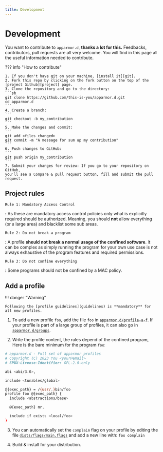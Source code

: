 ```yaml
---
title: Development
---
```


# Development

You want to contribute to `apparmor.d`, **thanks a lot for this.** Feedbacks, 
contributors, pull requests are all very welcome. You will find in this page all
the useful information needed to contribute.

??? info "How to contribute"

    1. If you don't have git on your machine, [install it][git].
    2. Fork this repo by clicking on the fork button on the top of the [project Github][project] page.
    3. Clone the repository and go to the directory:
    ```sh
    git clone https://github.com/this-is-you/apparmor.d.git
    cd apparmor.d
    ```
    4. Create a branch:
    ```
    git checkout -b my_contribution
    ```
    5. Make the changes and commit:
    ```
    git add <files changed>
    git commit -m "A message for sum up my contribution"
    ```
    6. Push changes to GitHub:
    ```
    git push origin my_contribution
    ```
    7. Submit your changes for review: If you go to your repository on GitHub,
    you'll see a Compare & pull request button, fill and submit the pull request.


## Project rules

`Rule 1: Mandatory Access Control`

:   As these are mandatory access control policies only what is explicitly required
    should be authorized. Meaning, you should **not** allow everything (or a large area)
    and blacklist some sub areas.

`Rule 2: Do not break a program`

:   A profile **should not break a normal usage of the confined software**. It can
    be complex as simply running the program for your own use case is not always
    exhaustive of the program features and required permissions.

`Rule 3: Do not confine everything`

:   Some programs should not be confined by a MAC policy.



## Add a profile

!!! danger "Warning"

    Following the [profile guidelines](guidelines) is **mandatory** for all new profiles.


1. To add a new profile `foo`, add the file `foo` in [`apparmor.d/profile-a-f`][profiles-a-f]. 
   If your profile is part of a large group of profiles, it can also go in
   [`apparmor.d/groups`][groups].

2. Write the profile content, the rules depend of the confined program,
   Here is the bare minimum for the program `foo`:
``` sh
# apparmor.d - Full set of apparmor profiles
# Copyright (C) 2023 You <your@email>
# SPDX-License-Identifier: GPL-2.0-only

abi <abi/3.0>,

include <tunables/global>

@{exec_path} = /{usr/,}bin/foo
profile foo @{exec_path} {
  include <abstractions/base>

  @{exec_path} mr,

  include if exists <local/foo>
}
```


3. You can automatically set the `complain` flag on your profile by editing the file [`dists/flags/main.flags`][flags] and add a new line with: `foo complain`

4. Build & install for your distribution.


[git]: https://help.github.com/articles/set-up-git/
[project]: https://github.com/roddhjav/apparmor.d

[flags]: https://github.com/roddhjav/apparmor.d/blob/main/dists/flags/main.flags
[profiles-a-f]: https://github.com/roddhjav/apparmor.d/blob/main/apparmor.d/profiles-a-f
[groups]: https://github.com/roddhjav/apparmor.d/blob/main/apparmor.d/groups
